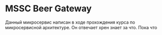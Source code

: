# MSSC Beer Gateway

Данный микросервис написан в ходе прохождения курса по микросервисной архитектуре.
Он отвечает хрен знает за что. Пока что 


